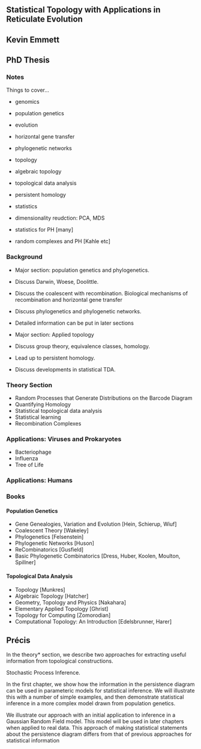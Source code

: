 ## Statistical Topology with Applications in Reticulate Evolution
## Kevin Emmett
## PhD Thesis

### Notes

Things to cover...

* genomics
* population genetics
* evolution
* horizontal gene transfer

* phylogenetic networks

* topology
* algebraic topology
* topological data analysis
* persistent homology

* statistics
* dimensionality reudction: PCA, MDS


* statistics for PH [many]
* random complexes and PH [Kahle etc]

### Background

* Major section: population genetics and phylogenetics.
* Discuss Darwin, Woese, Doolittle.
* Discuss the coalescent with recombination. Biological mechanisms of recombination and horizontal gene transfer
* Discuss phylogenetics and phylogenetic networks.
* Detailed information can be put in later sections


* Major section: Applied topology
* Discuss group theory, equivalence classes, homology.
* Lead up to persistent homology.
* Discuss developments in statistical TDA.

### Theory Section

* Random Processes that Generate Distributions on the Barcode Diagram
* Quantifying Homology 
* Statistical topological data analysis
* Statistical learning
* Recombination Complexes

### Applications: Viruses and Prokaryotes

* Bacteriophage
* Influenza
* Tree of Life

### Applications: Humans

### Books

#### Population Genetics

* Gene Genealogies, Variation and Evolution [Hein, Schierup, Wiuf]
* Coalescent Theory [Wakeley]
* Phylogenetics [Felsenstein]
* Phylogenetic Networks [Huson]
* ReCombinatorics [Gusfield]
* Basic Phylogenetic Combinatorics [Dress, Huber, Koolen, Moulton, Spillner]

#### Topological Data Analysis

* Topology [Munkres]
* Algebraic Topology [Hatcher]
* Geometry, Topology and Physics [Nakahara]
* Elementary Applied Topology [Ghrist]
* Topology for Computing [Zomorodian]
* Computational Topology: An Introduction [Edelsbrunner, Harer]

## Précis

In the theory* section, we describe two approaches for extracting useful information from topological constructions.

Stochastic Process Inference.

In the first chapter, we show how the information in the persistence diagram can be used in parameteric models for statistical inference. We will illustrate this with a number of simple examples, and then demonstrate statistical inference in a more complex model drawn from population genetics.

We illustrate our approach with an initial application to inference in a Gaussian Random Field model.
This model will be used in later chapters when applied to real data. This approach of making statistical statements about the persistence diagram differs from that of previous approaches for statistical information
